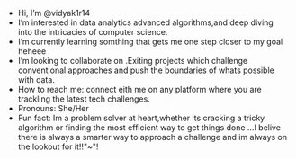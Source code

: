 -  Hi, I’m @vidyak1r14
-  I’m interested in data analytics advanced algorithms,and deep diving into the intricacies of computer science.
-  I’m currently learning somthing that gets me one step closer to my goal heheee
-  I’m looking to collaborate on .Exiting projects which challenge conventional approaches and push the boundaries of whats possible with data.
-  How to reach me: connect eith me on any platform where you are trackling the latest tech challenges.
-  Pronouns: She/Her
-  Fun fact: Im a problem solver at heart,whether its cracking a tricky algorithm or finding the most efficient way to get things done ...I belive there is always a smarter way to approach a challenge and im always on the lookout for it!!"~"!


<!---
vidyak1r14/vidyak1r14 is a ✨ special ✨ repository because its `README.md` (this file) appears on your GitHub profile.
You can click the Preview link to take a look at your changes.
--->
